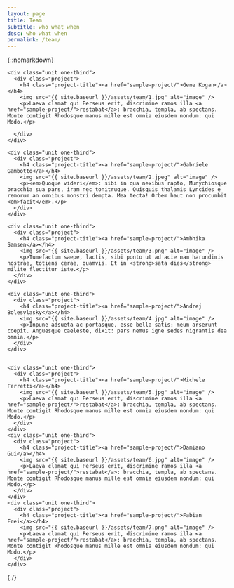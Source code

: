 ```yaml
---
layout: page
title: Team
subtitle: who what when
desc: who what when
permalink: /team/
---
```


{::nomarkdown}
<div>
<!-- {% for image in site.static_files %}    
    {% if image.path contains 'team/' %} -->

<div class="projects">
  <div class="grid no-gutters">

    <div class="unit one-third">
      <div class="project">
        <h4 class="project-title"><a href="sample-project/">Gene Kogan</a></h4>
        <img src="{{ site.baseurl }}/assets/team/1.jpg" alt="image" />        
        <p>Laeva clamat qui Perseus erit, discrimine ramos illa <a href="sample-project/">restabat</a>: bracchia, templa, ab spectans. Monte contigit Rhodosque manus mille est omnia eiusdem nondum: qui Modo.</p>

      </div>
    </div>

    <div class="unit one-third">
      <div class="project">
        <h4 class="project-title"><a href="sample-project/">Gabriele Gambotto</a></h4>
        <img src="{{ site.baseurl }}/assets/team/2.jpeg" alt="image" />
        <p><em>Quoque videri</em>: sibi in qua nexibus rapto, Munychiosque bracchia sua pars, iram nec tonitruque. Quisquis thalamis Lyncides e remorum an omnibus monstri dempta. Mea tecta! Orbem haut non procumbit <em>facit</em>.</p>
      </div>
    </div>

    <div class="unit one-third">
      <div class="project">
        <h4 class="project-title"><a href="sample-project/">Ambhika Samsen</a></h4>
        <img src="{{ site.baseurl }}/assets/team/3.png" alt="image" />
        <p>Tumefactum saepe, lactis, sibi ponto ut ad acie nam harundinis nostrae, totiens cerae, quamvis. Et in <strong>sata dies</strong> milite flectitur iste.</p>
      </div>
    </div>
  </div><!-- grid -->

  <div class="grid no-gutters">

    <div class="unit one-third">
      <div class="project">
        <h4 class="project-title"><a href="sample-project/">Andrej Bolesvlasky</a></h4>
        <img src="{{ site.baseurl }}/assets/team/4.jpg" alt="image" />
        <p>Inpune adsueta ac portasque, esse bella satis; meum arserunt coepit. Anguesque caeleste, dixit: pars nemus igne sedes nigrantis dea omnia.</p>
      </div>
    </div>


    <div class="unit one-third">
      <div class="project">
        <h4 class="project-title"><a href="sample-project/">Michele Ferretti</a></h4>
        <img src="{{ site.baseurl }}/assets/team/5.jpg" alt="image" />
        <p>Laeva clamat qui Perseus erit, discrimine ramos illa <a href="sample-project/">restabat</a>: bracchia, templa, ab spectans. Monte contigit Rhodosque manus mille est omnia eiusdem nondum: qui Modo.</p>
      </div>
    </div>
    <div class="unit one-third">
      <div class="project">
        <h4 class="project-title"><a href="sample-project/">Damiano Gui</a></h4>
        <img src="{{ site.baseurl }}/assets/team/6.jpg" alt="image" />
        <p>Laeva clamat qui Perseus erit, discrimine ramos illa <a href="sample-project/">restabat</a>: bracchia, templa, ab spectans. Monte contigit Rhodosque manus mille est omnia eiusdem nondum: qui Modo.</p>
      </div>
    </div>
    <div class="unit one-third">
      <div class="project">
        <h4 class="project-title"><a href="sample-project/">Fabian Frei</a></h4>
        <img src="{{ site.baseurl }}/assets/team/7.png" alt="image" />
        <p>Laeva clamat qui Perseus erit, discrimine ramos illa <a href="sample-project/">restabat</a>: bracchia, templa, ab spectans. Monte contigit Rhodosque manus mille est omnia eiusdem nondum: qui Modo.</p>
      </div>
    </div>
  </div><!-- grid -->
</div>

<!-- {% endif %}
{% endfor %} -->

</div>
{:/}
